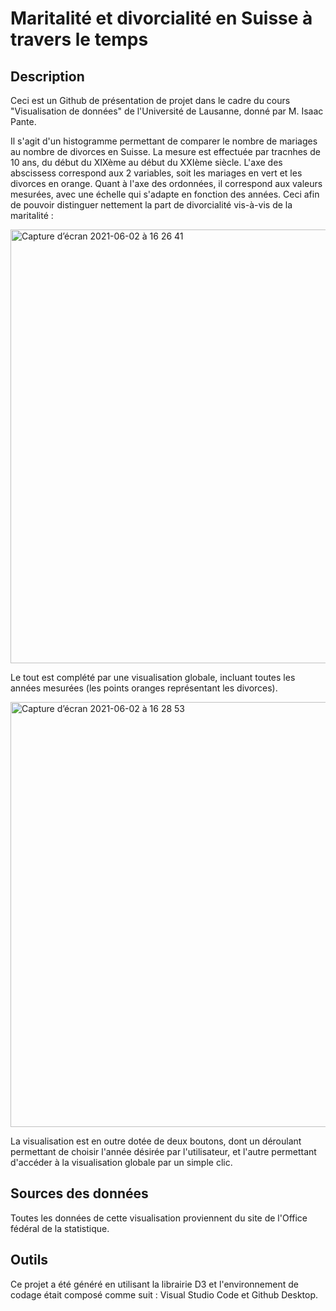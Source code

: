 # Maritalité et divorcialité en Suisse à travers le temps

## Description

Ceci est un Github de présentation de projet dans le cadre du cours "Visualisation de données" de l'Université de Lausanne, donné par M. Isaac Pante.

Il s'agit d'un histogramme permettant de comparer le nombre de mariages au nombre de divorces en Suisse. La mesure est effectuée par tracnhes de 10 ans, du début du XIXème au début du XXIème siècle. L'axe des abscissess correspond aux 2 variables, soit les mariages en vert et les divorces en orange. Quant à l'axe des ordonnées, il correspond aux valeurs mesurées, avec une échelle qui s'adapte en fonction des années. Ceci afin de pouvoir distinguer nettement la part de divorcialité vis-à-vis de la maritalité :

<img width="694" alt="Capture d’écran 2021-06-02 à 16 26 41" src="https://user-images.githubusercontent.com/81432942/120498259-61170300-c3bf-11eb-8885-12a6f5aeeea6.png">

Le tout est complété par une visualisation globale, incluant toutes les années mesurées (les points oranges représentant les divorces).

<img width="680" alt="Capture d’écran 2021-06-02 à 16 28 53" src="https://user-images.githubusercontent.com/81432942/120498651-acc9ac80-c3bf-11eb-806e-14439727a93a.png">

La visualisation est en outre dotée de deux boutons, dont un déroulant permettant de choisir l'année désirée par l'utilisateur, et l'autre permettant d'accéder à la visualisation globale par un simple clic.

## Sources des données

Toutes les données de cette visualisation proviennent du site de l'Office fédéral de la statistique.

## Outils

Ce projet a été généré en utilisant la librairie D3 et l'environnement de codage était composé comme suit : Visual Studio Code et Github Desktop.


